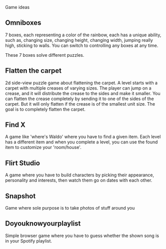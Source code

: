 Game ideas

## Omniboxes

7 boxes, each representing a color of the rainbow, each has a unique ability, such as, changing size, changing height, changing width, jumping really high, sticking to walls. You can switch to controlling any boxes at any time.

These 7 boxes solve different puzzles.

## Flatten the carpet

2d side-view puzzle game about flattening the carpet. A level starts with a carpet with multiple creases of varying sizes. The player can jump on a crease, and it will distribute the crease to the sides and make it smaller. You can flatten the crease completely by sending it to one of the sides of the carpet. But it will only flatten if the crease is of the smallest unit size. The goal is to completely flatten the carpet.

## Find X

A game like 'where's Waldo' where you have to find a given item. Each level has a different item and when you complete a level, you can use the found item to customize your 'room/house'.

## Flirt Studio

A game where you have to build characters by picking their appearance, personality and interests, then watch them go on dates with each other.

## Snapshot

Game where sole purpose is to take photos of stuff around you

## Doyouknowyourplaylist

Simple browser game where you have to guess whether the shown song is in your Spotify playlist.
